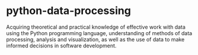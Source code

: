 # python-data-processing
Acquiring theoretical and practical knowledge of effective work with data using the Python programming language, understanding of methods of data processing, analysis and visualization, as well as the use of data to make informed decisions in software development.
